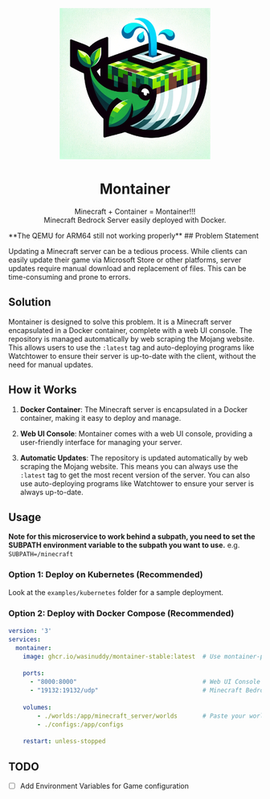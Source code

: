 <p align="center">
    <img src="https://github.com/WasinUddy/Montainer/blob/main/logo.png?raw=true" width="300">
</p>
<h1 align="center">Montainer</h1>

<p align="center">
Minecraft + Container = Montainer!!!<br>
Minecraft Bedrock Server easily deployed with Docker.
</p>
**The QEMU for ARM64 still not working properly**
## Problem Statement

Updating a Minecraft server can be a tedious process. While clients can easily update their game via Microsoft Store or other platforms, server updates require manual download and replacement of files. This can be time-consuming and prone to errors.

## Solution

Montainer is designed to solve this problem. It is a Minecraft server encapsulated in a Docker container, complete with a web UI console. The repository is managed automatically by web scraping the Mojang website. This allows users to use the `:latest` tag and auto-deploying programs like Watchtower to ensure their server is up-to-date with the client, without the need for manual updates.

## How it Works

1. **Docker Container**: The Minecraft server is encapsulated in a Docker container, making it easy to deploy and manage.

2. **Web UI Console**: Montainer comes with a web UI console, providing a user-friendly interface for managing your server.

3. **Automatic Updates**: The repository is updated automatically by web scraping the Mojang website. This means you can always use the `:latest` tag to get the most recent version of the server. You can also use auto-deploying programs like Watchtower to ensure your server is always up-to-date.

## Usage

**Note for this microservice to work behind a subpath, you need to set the SUBPATH environment variable to the subpath you want to use.** e.g. `SUBPATH=/minecraft`

### Option 1: Deploy on Kubernetes (Recommended)
Look at the `examples/kubernetes` folder for a sample deployment.

### Option 2: Deploy with Docker Compose (Recommended)
```yaml
version: '3'
services:
  montainer:
    image: ghcr.io/wasinuddy/montainer-stable:latest  # Use montainer-preview for Minecraft Snapshot server
    
    ports:
      - "8000:8000"                                   # Web UI Console mount to port 8000 TCP
      - "19132:19132/udp"                             # Minecraft Bedrock Server port 19132 UDP
    
    volumes:
        - ./worlds:/app/minecraft_server/worlds       # Paste your world folder inside ./worlds (ie. ./worlds/Bedrock Level)
        - ./configs:/app/configs
    
    restart: unless-stopped
```

## TODO
- [ ] Add Environment Variables for Game configuration
